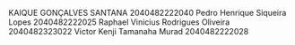 KAIQUE GONÇALVES SANTANA 2040482222040
Pedro Henrique Siqueira Lopes 2040482222025
Raphael Vinicius Rodrigues Oliveira  2040482323022
Victor Kenji Tamanaha Murad 2040482222028
